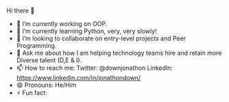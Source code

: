 Hi there 👋

- 🔭 I’m currently working on OOP. 
- 🌱 I’m currently learning Python, very, very slowly! 
- 👯 I’m looking to collaborate on entry-level projects and Peer Programming. 
- 💬 Ask me about how I am helping technology teams hire and retain more Diverse talent (D,E & I).
- 📫 How to reach me:
Twitter: @downjonathon
LinkedIn: https://www.linkedin.com/in/jonathondown/
- 😄 Pronouns: He/Him
- ⚡ Fun fact: 

